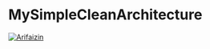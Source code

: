 # MySimpleCleanArchitecture
[![Arifaizin](https://circleci.com/gh/fahtul/MySimpleCleanArchitecture2.svg?style=svg)](https://circleci.com/gh/fahtul/MySimpleCleanArchitecture2)
